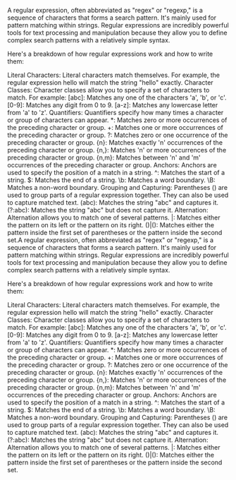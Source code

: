 A regular expression, often abbreviated as "regex" or "regexp," is a sequence of characters that forms a search pattern. It's mainly used for pattern matching within strings. Regular expressions are incredibly powerful tools for text processing and manipulation because they allow you to define complex search patterns with a relatively simple syntax.

Here's a breakdown of how regular expressions work and how to write them:

Literal Characters: Literal characters match themselves. For example, the regular expression hello will match the string "hello" exactly.
Character Classes: Character classes allow you to specify a set of characters to match. For example:
[abc]: Matches any one of the characters 'a', 'b', or 'c'.
[0-9]: Matches any digit from 0 to 9.
[a-z]: Matches any lowercase letter from 'a' to 'z'.
Quantifiers: Quantifiers specify how many times a character or group of characters can appear.
*: Matches zero or more occurrences of the preceding character or group.
+: Matches one or more occurrences of the preceding character or group.
?: Matches zero or one occurrence of the preceding character or group.
{n}: Matches exactly 'n' occurrences of the preceding character or group.
{n,}: Matches 'n' or more occurrences of the preceding character or group.
{n,m}: Matches between 'n' and 'm' occurrences of the preceding character or group.
Anchors: Anchors are used to specify the position of a match in a string.
^: Matches the start of a string.
$: Matches the end of a string.
\b: Matches a word boundary.
\B: Matches a non-word boundary.
Grouping and Capturing: Parentheses () are used to group parts of a regular expression together. They can also be used to capture matched text.
(abc): Matches the string "abc" and captures it.
(?:abc): Matches the string "abc" but does not capture it.
Alternation: Alternation allows you to match one of several patterns.
|: Matches either the pattern on its left or the pattern on its right.
()|(): Matches either the pattern inside the first set of parentheses or the pattern inside the second set.A regular expression, often abbreviated as "regex" or "regexp," is a sequence of characters that forms a search pattern. It's mainly used for pattern matching within strings. Regular expressions are incredibly powerful tools for text processing and manipulation because they allow you to define complex search patterns with a relatively simple syntax.

Here's a breakdown of how regular expressions work and how to write them:

Literal Characters: Literal characters match themselves. For example, the regular expression hello will match the string "hello" exactly.
Character Classes: Character classes allow you to specify a set of characters to match. For example:
[abc]: Matches any one of the characters 'a', 'b', or 'c'.
[0-9]: Matches any digit from 0 to 9.
[a-z]: Matches any lowercase letter from 'a' to 'z'.
Quantifiers: Quantifiers specify how many times a character or group of characters can appear.
*: Matches zero or more occurrences of the preceding character or group.
+: Matches one or more occurrences of the preceding character or group.
?: Matches zero or one occurrence of the preceding character or group.
{n}: Matches exactly 'n' occurrences of the preceding character or group.
{n,}: Matches 'n' or more occurrences of the preceding character or group.
{n,m}: Matches between 'n' and 'm' occurrences of the preceding character or group.
Anchors: Anchors are used to specify the position of a match in a string.
^: Matches the start of a string.
$: Matches the end of a string.
\b: Matches a word boundary.
\B: Matches a non-word boundary.
Grouping and Capturing: Parentheses () are used to group parts of a regular expression together. They can also be used to capture matched text.
(abc): Matches the string "abc" and captures it.
(?:abc): Matches the string "abc" but does not capture it.
Alternation: Alternation allows you to match one of several patterns.
|: Matches either the pattern on its left or the pattern on its right.
()|(): Matches either the pattern inside the first set of parentheses or the pattern inside the second set.
